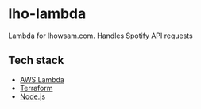 # lho-lambda

Lambda for lhowsam.com. Handles Spotify API requests

## Tech stack

- [AWS Lambda](https://aws.amazon.com/lambda/)
- [Terraform](https://www.terraform.io/)
- [Node.js](https://nodejs.org/en/)
